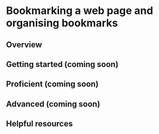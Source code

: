 # Bookmarking a web page and organising bookmarks

## Overview 


## Getting started (coming soon)


## Proficient (coming soon)


## Advanced (coming soon)


## Helpful resources    
